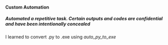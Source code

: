 <h4>Custom Automation</h4>
<h5>Automated a repetitive task. Certain outputs and codes are confidential and  have been intentionally concealed </h5>
<p>I learned to convert .py to .exe using <i>auto_py_to_exe</i></p>
